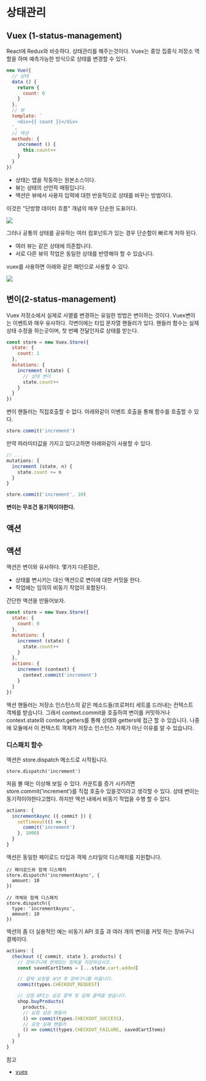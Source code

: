 # 상태관리

## Vuex (1-status-management)
React에 Redux와 비슷하다. 상태관리를 해주는것이다. Vuex는 중앙 집중식 저장소 역할을 하며 예측가능한 방식으로 상태를 변경할 수 있다.


```javascript
new Vue({
  // 상태
  data () {
    return {
      count: 0
    }
  },
  // 뷰
  template: `
    <div>{{ count }}</div>
  `,
  // 액션
  methods: {
    increment () {
      this.count++
    }
  }
})
```
* 상태는 앱을 작동하는 원본소스이다.
* 뷰는 상태의 선언적 매핑입니다.
* 액션은 뷰에서 사용자 입력에 대한 반응적으로 상태를 바꾸는 방법이다.

이것은 "단방향 데이터 흐름" 개념의 매우 단순한 도표이다.

![](https://vuex.vuejs.org/flow.png)

그러나 공통의 상태를 공유하는 여러 컴포넌트가 있는 경우 단순함이 빠르게 저하 된다.

* 여러 뷰는 같은 상태에 의존합니다.
* 서로 다른 뷰의 작업은 동일한 상태를 반영해야 할 수 있습니다.


vuex를 사용하면 아래와 같은 패턴으로 사용할 수 있다.

![](https://vuex.vuejs.org/vuex.png)



## 변이(2-status-management)
Vuex 저장소에서 실제로 사앹를 변경하는 유일한 방법은 변이하는 것이다. Vuex변이는 이벤트와 매우 유사하다. 각변이에는 타입 문자열 핸들러가 있다. 핸들러 함수는 실제 상태 수정을 하는곳이며, 첫 번째 전달인자로 상태를 받는다.

```javascript
const store = new Vuex.Store({
  state: {
    count: 1
  },
  mutations: {
    increment (state) {
      // 상태 변이
      state.count++
    }
  }
})
```
변이 핸들러는 직접호출할 수 없다. 아래와같이 이벤트 호출을 통해 함수를 호출할 수 있다.

```javascript
store.commit('increment')
```

만약 파라미터값을 가지고 있다고하면 아래와같이 사용할 수 있다.

```javascript
// ...
mutations: {
  increment (state, n) {
    state.count += n
  }
}

store.commit('increment', 10)
```

**변이는 무조건 동기적이야한다.**
## 액션


## 액션

액션은 변이와 유사하다. 몇가지 다른점은,
* 상태를 변시키는 대신 액션으로 변이에 대한 커밋을 한다.
* 작업에는 임의의 비동기 작업이 포함된다.


간단한 액션을 만들어보자.

```javascript
const store = new Vuex.Store({
  state: {
    count: 0
  },
  mutations: {
    increment (state) {
      state.count++
    }
  },
  actions: {
    increment (context) {
      context.commit('increment')
    }
  }
})
```

액션 핸들러는 저장소 인스턴스의 같은 메소드들/프로퍼티 세트를 드러내는 컨텍스트 객체를 받습니다. 그래서 context.commit을 호출하여 변이를 커밋하거나 context.state와 context.getters를 통해 상태와 getters에 접근 할 수 있습니다. 나중에 모듈에서 이 컨텍스트 객체가 저장소 인스턴스 자체가 아닌 이유를 알 수 있습니다.

### 디스패치 함수

액션은 store.dispatch 메소드로 시작됩니다.
```javscript
store.dispatch('increment')
```

처음 볼 때는 이상해 보일 수 있다. 카운트를 증가 시키려면 store.commit('increment')를 직접 호출수 있을것이라고 생각할 수 있다. 상태 변이는 동기적이야한다고했다. 하지만 액션 내에서 비동기 작업을 수행 할 수 있다.

```javascript
actions: {
  incrementAsync ({ commit }) {
    setTimeout(() => {
      commit('increment')
    }, 1000)
  }
}
```

액션은 동일한 페이로드 타입과 객체 스타일의 디스패치를 지원합니다.
```
// 페이로드와 함께 디스패치
store.dispatch('incrementAsync', {
  amount: 10
})

// 객체와 함께 디스패치
store.dispatch({
  type: 'incrementAsync',
  amount: 10
})
```


액션의 좀 더 실용적인 예는 비동기 API 호출 과 여러 개의 변이를 커밋 하는 장바구니 결제이다.

```javascript
actions: {
  checkout ({ commit, state }, products) {
    // 장바구니에 현재있는 항목을 저장하십시오.
    const savedCartItems = [...state.cart.added]

    // 결제 요청을 보낸 후 장바구니를 비웁니다.
    commit(types.CHECKOUT_REQUEST)

    // 상점 API는 성공 콜백 및 실패 콜백을 받습니다.
    shop.buyProducts(
      products,
      // 요청 성공 핸들러
      () => commit(types.CHECKOUT_SUCCESS),
      // 요청 실패 핸들러
      () => commit(types.CHECKOUT_FAILURE, savedCartItems)
    )
  }
}

```

참고
* [vuex](https://vuex.vuejs.org/kr/)